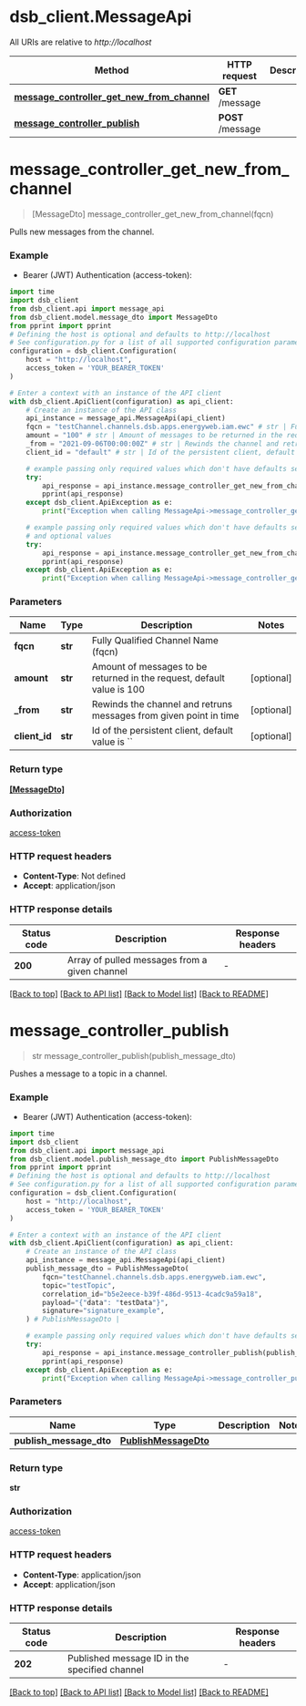 # dsb_client.MessageApi

All URIs are relative to *http://localhost*

Method | HTTP request | Description
------------- | ------------- | -------------
[**message_controller_get_new_from_channel**](MessageApi.md#message_controller_get_new_from_channel) | **GET** /message | 
[**message_controller_publish**](MessageApi.md#message_controller_publish) | **POST** /message | 


# **message_controller_get_new_from_channel**
> [MessageDto] message_controller_get_new_from_channel(fqcn)



Pulls new messages from the channel.

### Example

* Bearer (JWT) Authentication (access-token):
```python
import time
import dsb_client
from dsb_client.api import message_api
from dsb_client.model.message_dto import MessageDto
from pprint import pprint
# Defining the host is optional and defaults to http://localhost
# See configuration.py for a list of all supported configuration parameters.
configuration = dsb_client.Configuration(
    host = "http://localhost",
    access_token = 'YOUR_BEARER_TOKEN'
)

# Enter a context with an instance of the API client
with dsb_client.ApiClient(configuration) as api_client:
    # Create an instance of the API class
    api_instance = message_api.MessageApi(api_client)
    fqcn = "testChannel.channels.dsb.apps.energyweb.iam.ewc" # str | Fully Qualified Channel Name (fqcn)
    amount = "100" # str | Amount of messages to be returned in the request, default value is 100 (optional)
    _from = "2021-09-06T00:00:00Z" # str | Rewinds the channel and retruns messages from given point in time (optional)
    client_id = "default" # str | Id of the persistent client, default value is `` (optional)

    # example passing only required values which don't have defaults set
    try:
        api_response = api_instance.message_controller_get_new_from_channel(fqcn)
        pprint(api_response)
    except dsb_client.ApiException as e:
        print("Exception when calling MessageApi->message_controller_get_new_from_channel: %s\n" % e)

    # example passing only required values which don't have defaults set
    # and optional values
    try:
        api_response = api_instance.message_controller_get_new_from_channel(fqcn, amount=amount, _from=_from, client_id=client_id)
        pprint(api_response)
    except dsb_client.ApiException as e:
        print("Exception when calling MessageApi->message_controller_get_new_from_channel: %s\n" % e)
```


### Parameters

Name | Type | Description  | Notes
------------- | ------------- | ------------- | -------------
 **fqcn** | **str**| Fully Qualified Channel Name (fqcn) |
 **amount** | **str**| Amount of messages to be returned in the request, default value is 100 | [optional]
 **_from** | **str**| Rewinds the channel and retruns messages from given point in time | [optional]
 **client_id** | **str**| Id of the persistent client, default value is &#x60;&#x60; | [optional]

### Return type

[**[MessageDto]**](MessageDto.md)

### Authorization

[access-token](../README.md#access-token)

### HTTP request headers

 - **Content-Type**: Not defined
 - **Accept**: application/json


### HTTP response details
| Status code | Description | Response headers |
|-------------|-------------|------------------|
**200** | Array of pulled messages from a given channel |  -  |

[[Back to top]](#) [[Back to API list]](../README.md#documentation-for-api-endpoints) [[Back to Model list]](../README.md#documentation-for-models) [[Back to README]](../README.md)

# **message_controller_publish**
> str message_controller_publish(publish_message_dto)



Pushes a message to a topic in a channel.

### Example

* Bearer (JWT) Authentication (access-token):
```python
import time
import dsb_client
from dsb_client.api import message_api
from dsb_client.model.publish_message_dto import PublishMessageDto
from pprint import pprint
# Defining the host is optional and defaults to http://localhost
# See configuration.py for a list of all supported configuration parameters.
configuration = dsb_client.Configuration(
    host = "http://localhost",
    access_token = 'YOUR_BEARER_TOKEN'
)

# Enter a context with an instance of the API client
with dsb_client.ApiClient(configuration) as api_client:
    # Create an instance of the API class
    api_instance = message_api.MessageApi(api_client)
    publish_message_dto = PublishMessageDto(
        fqcn="testChannel.channels.dsb.apps.energyweb.iam.ewc",
        topic="testTopic",
        correlation_id="b5e2eece-b39f-486d-9513-4cadc9a59a18",
        payload="{"data": "testData"}",
        signature="signature_example",
    ) # PublishMessageDto | 

    # example passing only required values which don't have defaults set
    try:
        api_response = api_instance.message_controller_publish(publish_message_dto)
        pprint(api_response)
    except dsb_client.ApiException as e:
        print("Exception when calling MessageApi->message_controller_publish: %s\n" % e)
```


### Parameters

Name | Type | Description  | Notes
------------- | ------------- | ------------- | -------------
 **publish_message_dto** | [**PublishMessageDto**](PublishMessageDto.md)|  |

### Return type

**str**

### Authorization

[access-token](../README.md#access-token)

### HTTP request headers

 - **Content-Type**: application/json
 - **Accept**: application/json


### HTTP response details
| Status code | Description | Response headers |
|-------------|-------------|------------------|
**202** | Published message ID in the specified channel |  -  |

[[Back to top]](#) [[Back to API list]](../README.md#documentation-for-api-endpoints) [[Back to Model list]](../README.md#documentation-for-models) [[Back to README]](../README.md)

